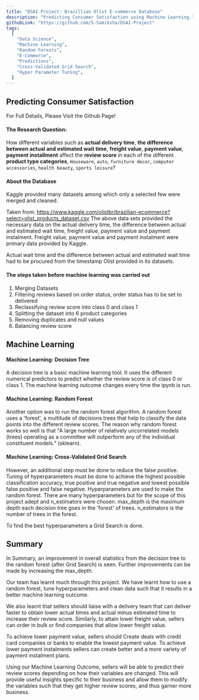```yaml
---
title: "DSAI Project: Brazillian Olist E-commerce Database"
description: "Predicting Consumer Satisfaction using Machine Learning."
githubLink: "https://github.com/S-Samiksha/DSAI-Project"
tags:
  [
    "Data Science",
    "Machine Learning",
    "Random Forests",
    "E-Commerce",
    "Predictions",
    "Cross-Validated Grid Search",
    "Hyper Parameter Tuning",
  ]
---
```


## Predicting Consumer Satisfaction

For Full Details, Please Visit the Github Page!

#### The Research Question:

How different variables such as **actual delivery time**, **the difference between actual and estimated wait time**, **freight value**, **payment value**, **payment installment** affect the **review score** in each of the different **product type categories**, `Houseware`, `auto`, `furniture decor`, `computer accessories`, `health beauty`, `sports leisure`?

#### About the Database

Kaggle provided many datasets among which only a selected few were merged and cleaned.

Taken from: https://www.kaggle.com/olistbr/brazilian-ecommerce?select=olist_products_dataset.csv
The above data sets provided the necessary data on the actual delivery time, the difference between actual and estimated wait time, freight value, payment value and payment instalment. Freight value, payment value and payment instalment were primary data provided by Kaggle.

Actual wait time and the difference between actual and estimated wait time had to be procured from the timestamp Olist provided in its datasets.

#### The steps taken before machine learning was carried out

1.  Merging Datasets
2.  Filtering reviews based on order status, order status has to be set to delivered
3.  Reclassifying review score into class 0 and class 1
4.  Splitting the dataset into 6 product categories
5.  Removing duplicates and null values
6.  Balancing review score

## Machine Learning

#### Machine Learning: Decision Tree

A decision tree is a basic machine learning tool. It uses the different numerical predictors to predict whether the review score is of class 0 or class 1. The machine learning outcome changes every time the ipynb is run.

#### Machine Learning: Random Forest

Another option was to run the random forest algorithm. A random forest uses a 'forest', a multitude of decisions trees that help to classify the data points into the different review scores. The reason why random forest works so well is that "A large number of relatively uncorrelated models (trees) operating as a committee will outperform any of the individual constituent models." (sklearn).

#### Machine Learning: Cross-Validated Grid Search

However, an additional step must be done to reduce the false positive. Tuning of hyperparameters must be done to achieve the highest possible classification accuracy, true positive and true negative and lowest possible false positive and false negative. Hyperparameters are used to make the random forest. There are many hyperparameters but for the scope of this project adept and n_estimators were chosen. max_depth is the maximum depth each decision tree goes in the 'forest' of trees. n_estimators is the number of trees in the forest.

To find the best hyperparameters a Grid Search is done.

## Summary

In Summary, an improvement in overall statistics from the decision tree to the random forest (after Grid Search) is seen. Further improvements can be made by increasing the max_depth.

Our team has learnt much through this project. We have learnt how to use a random forest, tune hyperparameters and clean data such that it results in a better machine learning outcome.

We also learnt that sellers should liaise with a delivery team that can deliver faster to obtain lower actual times and actual minus estimated time to increase their review score. Similarly, to attain lower freight value, sellers can order in bulk or find companies that allow lower freight value.

To achieve lower payment value, sellers should Create deals with credit card companies or banks to enable the lowest payment value. To achieve lower payment instalments sellers can create better and a more variety of payment instalment plans.

Using our Machine Learning Outcome, sellers will be able to predict their review scores depending on how their variables are changed. This will provide useful insights specific to their business and allow them to modify the variables such that they get higher review scores, and thus garner more business.
